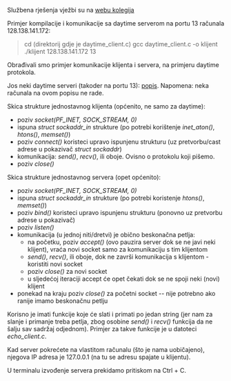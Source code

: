 Službena rješenja vježbi su na [webu kolegija](https://web.math.pmf.unizg.hr/nastava/mreze/slideovi.php)

Primjer kompilacije i komunikacije sa daytime serverom na portu 13 računala 128.138.141.172:
> cd (direktorij gdje je daytime_client.c)
> gcc daytime_client.c -o klijent
> ./klijent 128.138.141.172 13

Obrađivali smo primjer komunikacije klijenta i servera, na primjeru daytime protokola.

Jos neki daytime serveri (takoder na portu 13): [popis](https://tf.nist.gov/tf-cgi/servers.cgi). Napomena: neka računala na ovom popisu ne rade.

Skica strukture jednostavnog klijenta (općenito, ne samo za daytime):
 - poziv *socket(PF_INET, SOCK_STREAM, 0)*
 - ispuna *struct sockaddr_in* strukture (po potrebi korištenje *inet_aton()*, *htons()*, *memset()*)
 - poziv *connect()* koristeci upravo ispunjenu strukturu (uz pretvorbu/cast adrese u pokazivač *struct sockaddr*)
 - komunikacija: *send()*, *recv()*, ili oboje. Ovisno o protokolu koji pišemo.
 - poziv *close()*

Skica strukture jednostavnog servera (opet općenito):
 - poziv *socket(PF_INET, SOCK_STREAM, 0)*
 - ispuna *struct sockaddr_in* strukture (po potrebi koristenje *htons()*, *memset()*)
 - poziv *bind()* koristeci upravo ispunjenu strukturu (ponovno uz pretvorbu adrese u pokazivač)
 - poziv *listen()*
 - komunikacija (u jednoj niti/dretvi) je obično beskonačna petlja:
   - na početku, poziv *accept()* (ovo pauzira server dok se ne javi neki klijent), vraća novi socket samo za komunikaciju s tim klijentom
   - *send()*, *recv()*, ili oboje, dok ne završi komunikacija s klijentom - koristiti novi socket
   - poziv *close()* za novi socket
   - u sljedećoj iteraciji accept će opet čekati dok se ne spoji neki (novi) klijent
 - ponekad na kraju poziv *close()* za početni socket -- nije potrebno ako ranije imamo beskonačnu petlju 

Korisno je imati funkcije koje će slati i primati po jedan string (jer nam za slanje i primanje
treba petlja, zbog osobine *send()* i *recv()* funkcija da ne šalju sav sadržaj odjednom).
Primjer za takve funkcije je u datoteci *echo_client.c*.

Kad server pokrećete na vlastitom računalu (što je nama uobičajeno), njegova IP adresa je 127.0.0.1 (na tu se adresu spajate u klijentu).

U terminalu izvođenje servera prekidamo pritiskom na Ctrl + C.






























